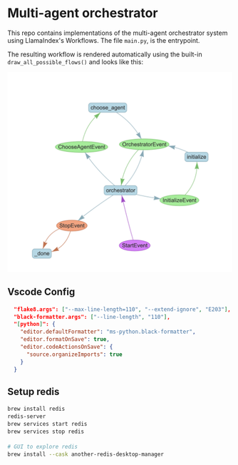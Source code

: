 # Multi-agent orchestrator

This repo contains implementations of the multi-agent orchestrator system using LlamaIndex's Workflows. The file `main.py`, is the entrypoint.

The resulting workflow is rendered automatically using the built-in `draw_all_possible_flows()` and looks like this:

![architecture](./workflow.png)

## Vscode Config

```json
  "flake8.args": ["--max-line-length=110", "--extend-ignore", "E203"],
  "black-formatter.args": ["--line-length", "110"],
  "[python]": {
    "editor.defaultFormatter": "ms-python.black-formatter",
    "editor.formatOnSave": true,
    "editor.codeActionsOnSave": {
      "source.organizeImports": true
    }
  }
```

## Setup redis

```sh
brew install redis
redis-server
brew services start redis
brew services stop redis

# GUI to explore redis
brew install --cask another-redis-desktop-manager
```
